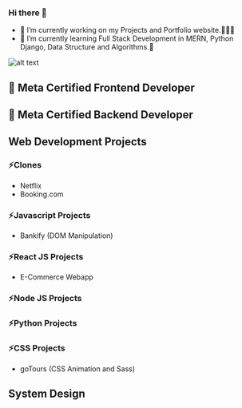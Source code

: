 ### Hi there 👋

- 🔭 I’m currently working on my Projects and Portfolio website.👨🏻‍💻
- 🌱 I’m currently learning Full Stack Development in MERN, Python Django, Data Structure and Algorithms.🎯

![alt text](https://d3njjcbhbojbot.cloudfront.net/api/utilities/v1/imageproxy/http://coursera-university-assets.s3.amazonaws.com/77/b2516312bd44b4a958b392f1a74ef3/200-x-48.png?auto=format%2Ccompress&dpr=1&w=&h=45 "Logo Title Text 1") 
## 🚀 Meta Certified Frontend Developer
## 🚀 Meta Certified Backend Developer

## Web Development Projects

### ⚡Clones
- Netflix
- Booking.com


### ⚡Javascript Projects
- Bankify (DOM Manipulation)
### ⚡React JS Projects
- E-Commerce Webapp
### ⚡Node JS Projects

### ⚡Python Projects

### ⚡CSS Projects

- goTours (CSS Animation and Sass)
<!-- |---------|----------|-----| -->

## System Design 


<!--
**chandraonweb/chandraonweb** is a ✨ _special_ ✨ repository because its `README.md` (this file) appears on your GitHub profile.

Here are some ideas to get you started:


- 👯 I’m looking to collaborate on ... 
- 🤔 I’m looking for help with ...
- 💬 Ask me about ...
- 📫 How to reach me: ...
- 😄 Pronouns: ...
- ⚡ Fun fact: ...
-->
